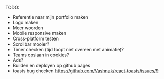 TODO:

- Referentie naar mijn portfolio maken
- Logo maken
- Meer woorden
- Mobile responsive maken
- Cross-platform testen
- Scrollbar mooier?
- Timer checken (tijd loopt niet overeen met animatie)?
- Teams opslaan in cookies?
- Ads?
- Builden en deployen op github pages
- toasts bug checken https://github.com/Vashnak/react-toasts/issues/9
